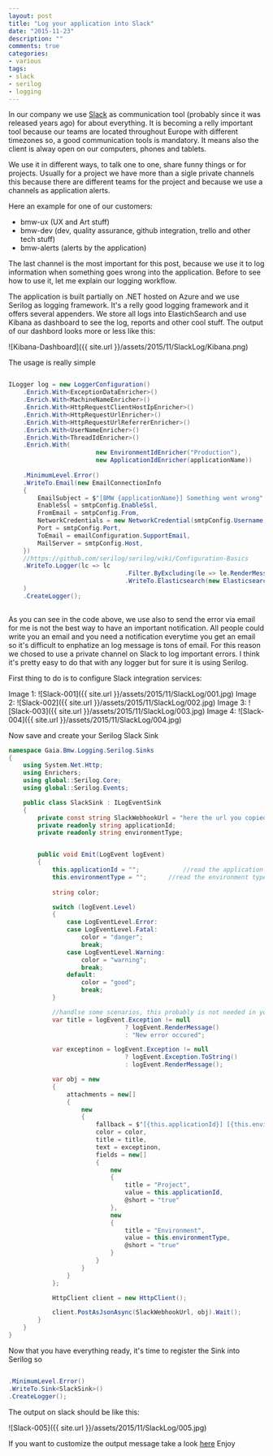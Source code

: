 ```yaml
---
layout: post
title: "Log your application into Slack"
date: "2015-11-23"
description: ""
comments: true
categories:
- various
tags:
- slack
- serilog
- logging
---
```


In our company we use [Slack](https://slack.com/) as communication tool (probably since it was released years ago) for about everything.
It is becoming a relly important tool because our teams are located throughout Europe with different timezones so, a good communication tools is mandatory.
It means also the client is alway open on our computers, phones and tablets.

We use it in different ways, to talk one to one, share funny things or for projects. Usually for a project we have more than a sigle private channels this because there are different teams for the project and because we use a channels as application alerts.

Here an example for one of our customers:

- bmw-ux (UX and Art stuff)
- bmw-dev (dev, quality assurance, github integration, trello and other tech stuff)
- bmw-alerts (alerts by the application)

The last channel is the most important for this post, because we use it to log information when something goes wrong into the application.
Before to see how to use it, let me explain our logging workflow.

The application is built partially on .NET hosted on Azure and we use Serilog as logging framework. It's a relly good logging framework and it offers several appenders.
We store all logs into ElastichSearch and use Kibana as dashboard to see the log, reports and other cool stuff. The output of our dashbord looks more or less like this:

![Kibana-Dashboard]({{ site.url }}/assets/2015/11/SlackLog/Kibana.png)

The usage is really simple

```csharp

ILogger log = new LoggerConfiguration()
	.Enrich.With<ExceptionDataEnricher>()
	.Enrich.With<MachineNameEnricher>()
	.Enrich.With<HttpRequestClientHostIpEnricher>()
	.Enrich.With<HttpRequestUrlEnricher>()
	.Enrich.With<HttpRequestUrlReferrerEnricher>()
	.Enrich.With<UserNameEnricher>()
	.Enrich.With<ThreadIdEnricher>()
	.Enrich.With(
						new EnvironmentIdEnricher("Production"), 
						new ApplicationIdEnricher(applicationName))
	
	.MinimumLevel.Error()
	.WriteTo.Email(new EmailConnectionInfo
	{
		EmailSubject = $"[BMW {applicationName}] Something went wrong",
		EnableSsl = smtpConfig.EnableSsl,
		FromEmail = smtpConfig.From,
		NetworkCredentials = new NetworkCredential(smtpConfig.Username, smtpConfig.Password),
		Port = smtpConfig.Port,
		ToEmail = emailConfiguration.SupportEmail,
		MailServer = smtpConfig.Host,
	})
	//https://github.com/serilog/serilog/wiki/Configuration-Basics
	.WriteTo.Logger(lc => lc
								.Filter.ByExcluding(le => le.RenderMessage().StartsWith("....myStuff")
								.WriteTo.Elasticsearch(new ElasticsearchSinkOptions(elasticSearchConfiguration.Url))
	)
	.CreateLogger();
	
```

As you can see in the code above, we use also to send the error via email for me is not the best way to have an important notification.
All people could write you an email and you need a notification everytime you get an email so it's difficult to enphatize an log message is tons of email.
For this reason we chosed to use a private channel on Slack to log important errors.
I think it's pretty easy to do that with any logger but for sure it is using Serilog.

First thing to do is to configure Slack integration services:

Image 1:
![Slack-001]({{ site.url }}/assets/2015/11/SlackLog/001.jpg)
Image 2:
![Slack-002]({{ site.url }}/assets/2015/11/SlackLog/002.jpg)
Image 3:
![Slack-003]({{ site.url }}/assets/2015/11/SlackLog/003.jpg)
Image 4:
![Slack-004]({{ site.url }}/assets/2015/11/SlackLog/004.jpg)

Now save and create your Serilog Slack Sink

```csharp
namespace Gaia.Bmw.Logging.Serilog.Sinks
{
	using System.Net.Http;
	using Enrichers;
	using global::Serilog.Core;
	using global::Serilog.Events;

	public class SlackSink : ILogEventSink
	{
		private const string SlackWebhookUrl = "here the url you copied from the image 2";
		private readonly string applicationId;
		private readonly string environmentType;


		public void Emit(LogEvent logEvent)
		{
			this.applicationId = "";			//read the application identifier from your configuration
			this.environmentType = ""; 		//read the environment type from your configuration
			
			string color;

			switch (logEvent.Level)
			{
				case LogEventLevel.Error:
				case LogEventLevel.Fatal:
					color = "danger";
					break;
				case LogEventLevel.Warning:
					color = "warning";
					break;
				default:
					color = "good";
					break;
			}

			//handlse some scenarios, this probably is not needed in your application
			var title = logEvent.Exception != null
								? logEvent.RenderMessage()
								: "New error occured";

			var exceptinon = logEvent.Exception != null
								? logEvent.Exception.ToString()
								: logEvent.RenderMessage();

			var obj = new
			{
				attachments = new[]
				{
					new
					{
						fallback = $"[{this.applicationId}] [{this.environmentType}] An error occurred.",
                        color = color,
						title = title,
						text = exceptinon,
						fields = new[]
						{
							new
							{
								title = "Project",
								value = this.applicationId,
								@short = "true"
							},
							new
							{
								title = "Environment",
								value = this.environmentType,
								@short = "true"
							}
						}
					}
				}
			};

			HttpClient client = new HttpClient();

			client.PostAsJsonAsync(SlackWebhookUrl, obj).Wait();
		}
	}
}
```

Now that you have everything ready, it's time to register the Sink into Serilog so

```csharp

.MinimumLevel.Error()
.WriteTo.Sink<SlackSink>()
.CreateLogger();

```
The output on slack should be like this:

![Slack-005]({{ site.url }}/assets/2015/11/SlackLog/005.jpg)

If you want to customize the output message take a look [here](https://api.slack.com/incoming-webhooks)
Enjoy








